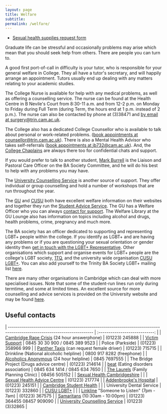 ```yaml
---
layout: page
title: Welfare
subtitle:
permalink: /welfare/
---
```


<div class="row">
	<div class="12u 12u$(medium)">
		<ul class="actions fit">
			<li><a href="https://goo.gl/forms/cll2kJLPAzaejJNy1" target="_blank" class="button special fit">Sexual health supplies request form</a></li>
		</ul>
	</div>
</div>

Graduate life can be stressful and occasionally problems may arise which mean that you should seek help from others. There are people you can turn to.

A good first port-of-call in difficulty is your tutor, who is responsible for your general welfare in College. They all have a tutor's secretary, and will happily arrange an appointment. Tutors usually end up dealing with any matters relating to your academic studies.

The College Nurse is available for help with any medical problems, as well as offering a counselling service. The nurse can be found at the Health Centre in B Nevile's Court from 8:30-11 a.m. and from 12-2 p.m. on Monday to Friday during Full Term (during Term, the hours end at 1 p.m. instead of 2 p.m.). The nurse can also be contacted by phone at (3)38471 and [by email at surgery@trin.cam.ac.uk](mailto:surgery@trin.cam.ac.uk).

The College also has a dedicated College Counsellor who is available to talk about personal or work-related problems. ([book appointments at counsellor@trin.cam.ac.uk](mailto:counsellor@trin.cam.ac.uk)). There is also a Mental Health Advisor who takes self-referrals ([book appointments at jb732@cam.ac.uk](mailto:jb732@cam.ac.uk)). And, the [College Chaplains](http://trinitycollegechapel.com/whos-who/) are always there too for confidential chats and support.

If you would prefer to talk to another student, [Mark Burrell](mailto:ba.liaison@trin.cam.ac.uk) is the Liaison and Pastoral Care Officer on the BA Society Committee, and he will do his best to help with any problems you may have.

The [University Counselling Service](http://www.counselling.cam.ac.uk/) is another source of support. They offer individual or group counselling and hold a number of workshops that are run throughout the year.

The [GU](http://www.gradunion.cam.ac.uk/facilities/support/#studentsupport) and [CUSU](http://www.cusu.cam.ac.uk/welfare/) both have excellent welfare information on their websites and together they run the [Student Advice Service](mailto:advice@camstudentadvice.co.uk). The GU has a Welfare Officer who you can always [contact for support](mailto:welfare@gradunion.cam.ac.uk). The Welfare Library at the GU Lounge also has information on topics including alcohol and drugs, health problems, crime, pregnancy and much more.

The BA society has an officer dedicated to supporting and representing LGBT+ people within the college. If you identify as LGBT+ and are having any problems or if you are questioning your sexual orientation or gender identity then [get in touch with the LGBT+ Representative](mailto:ba.lgbt@trin.cam.ac.uk). Other organisations which support and organise events for LGBT+ people are the college's LGBT society, [1TQ](https://www.facebook.com/1tqcantab/), and the university wide organisation [CUSU LGBT+](http://www.lgbt.cusu.cam.ac.uk/). You can also add yourself to the Trinity BA Society LGBT+ mailing list [here](http://lists.cam.ac.uk/mailman/listinfo/trin-balgbt).

There are many other organisations in Cambridge which can deal with more specialised issues. Note that some of the student-run lines run only during termtime, and some at limited times. An excellent source for more counselling and advice services is provided on the University website and may be found [here](http://www.cam.ac.uk/local/advice.html).


## Useful contacts

| ------------------------------------------------------------------------------------------------------------------------ | :----------------------------: |
| [Cambridge Rape Crisis](http://www.cambridgerapecrisis.co.uk/) (24 hour answerphone)                                     | (01223) 245888                 |
| [Victim Support](http://www.victimsupport.org/)                                                                          | 0845 30 30 900 / 0845 389 9523 |
| Police (Parkside)                                                                                                        | (01223) 358966 999             |
| [Panther Taxis](http://www.panthertaxis.co.uk/) (can request female driver)                                              | (01223) 715715                 |
| Drinkline (National alcoholic helpline)                                                                                  | 0800 917 8282 (freephone)      |
| [Alcoholics Anonymous](http://www.alcoholics-anonymous.org.uk/) (24 hour helpline)                                       | 0845 7697555                   |
| The Bridge Project (Drugs advice centre)                                                                                 | (01223) 214614                 |
| [beat](http://www.b-eat.co.uk/) (Eating disorders association)                                                           | 0845 634 1414 / 0845 634 7650  |
| [The Laurels](http://www.sexualhealthcambs.nhs.uk/info_laurels.php) (Family Planning Clinic)                             | 08456 505152                   |
| [Sexual Health Cambridgeshire](http://www.sexualhealthcambs.nhs.uk/)                                                     |                                |
| [Sexual Health Advice Centre](http://www.cuh.org.uk/addenbrookes/services/clinical/shac/shac_index.html)                 | (01223) 217774                 |
| [Addenbrooke's Hospital](http://www.addenbrookes.org.uk/)                                                                | (01223) 245151                 |
| [Cambridge Student Health](http://www.camstudenthealth.co.uk/)                                                           |                                |
| University Dental Service                                                                                                | (01223) 332860                 |
| [CUSU LGBT+](http://www.lbgt.cusu.cam.ac.uk/)                                                                            |                                |
| [Linkline](http://www.linkline.org.uk/) "Someone to Listen" (7pm - 7am)                                                  | (01223) 367575                 |
| [Samaritans](http://www.samaritans.org/) (10:30am - 10:00pm)                                                             | (01223) 364455 08457 909090    |
| [University Counselling Service](http://www.counselling.cam.ac.uk/)                                                      | (01223) (3)32865               |
